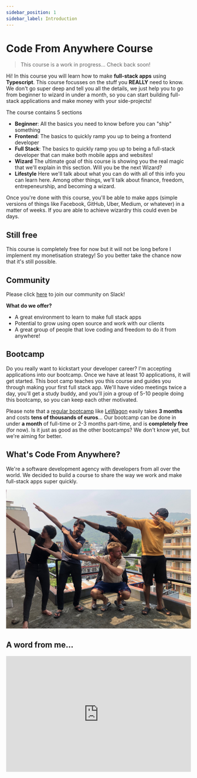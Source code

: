 ```yaml
---
sidebar_position: 1
sidebar_label: Introduction
---
```


# Code From Anywhere Course

> This course is a work in progress... Check back soon!

Hi! In this course you will learn how to make **full-stack apps** using **Typescript**. This course focusses on the stuff you **REALLY** need to know. We don't go super deep and tell you all the details, we just help you to go from beginner to wizard in under a month, so you can start building full-stack applications and make money with your side-projects!

The course contains 5 sections

- **Beginner**: All the basics you need to know before you can "ship" something
- **Frontend**: The basics to quickly ramp you up to being a frontend developer
- **Full Stack**: The basics to quickly ramp you up to being a full-stack developer that can make both mobile apps and websites!
- **Wizard** The ultimate goal of this course is showing you the real magic that we'll explain in this section. Will you be the next Wizard?
- **Lifestyle** Here we'll talk about what you can do with all of this info you can learn here. Among other things, we'll talk about finance, freedom, entrepeneurship, and becoming a wizard.

Once you're done with this course, you'll be able to make apps (simple versions of things like Facebook, GitHub, Uber, Medium, or whatever) in a matter of weeks. If you are able to achieve wizardry this could even be days.

## Still free

This course is completely free for now but it will not be long before I implement my monetisation strategy! So you better take the chance now that it's still possible.

## Community

Please click [here](https://join.slack.com/t/codefromanywhere/shared_invite/zt-18r6mfudt-Zhb7FaZ70WlWVI1a_ZxgPw) to join our community on Slack!

**What do we offer?**

- A great environment to learn to make full stack apps
- Potential to grow using open source and work with our clients
- A great group of people that love coding and freedom to do it from anywhere!

## Bootcamp

Do you really want to kickstart your developer career? I'm accepting applications into our bootcamp. Once we have at least 10 applications, it will get started. This boot camp teaches you this course and guides you through making your first full stack app. We'll have video meetings twice a day, you'll get a study buddy, and you'll join a group of 5-10 people doing this bootcamp, so you can keep each other motivated.

Please note that a [regular bootcamp](https://www.switchup.org/rankings/best-coding-bootcamps) like [LeWagon](https://lewagon.com) easily takes **3 months** and costs **tens of thousands of euros**... Our bootcamp can be done in under **a month** of full-time or 2-3 months part-time, and is **completely free** (for now). Is it just as good as the other bootcamps? We don't know yet, but we're aiming for better.

## What's Code From Anywhere?

We're a software development agency with developers from all over the world. We decided to build a course to share the way we work and make full-stack apps super quickly.

![Our team](./cfa-team.jpeg)

## A word from me...

<iframe width="100%" height="315" src="https://www.youtube.com/embed/D13goXBeMIc" title="YouTube video player" frameborder="0" allow="accelerometer; autoplay; clipboard-write; encrypted-media; gyroscope; picture-in-picture" allowfullscreen></iframe>
